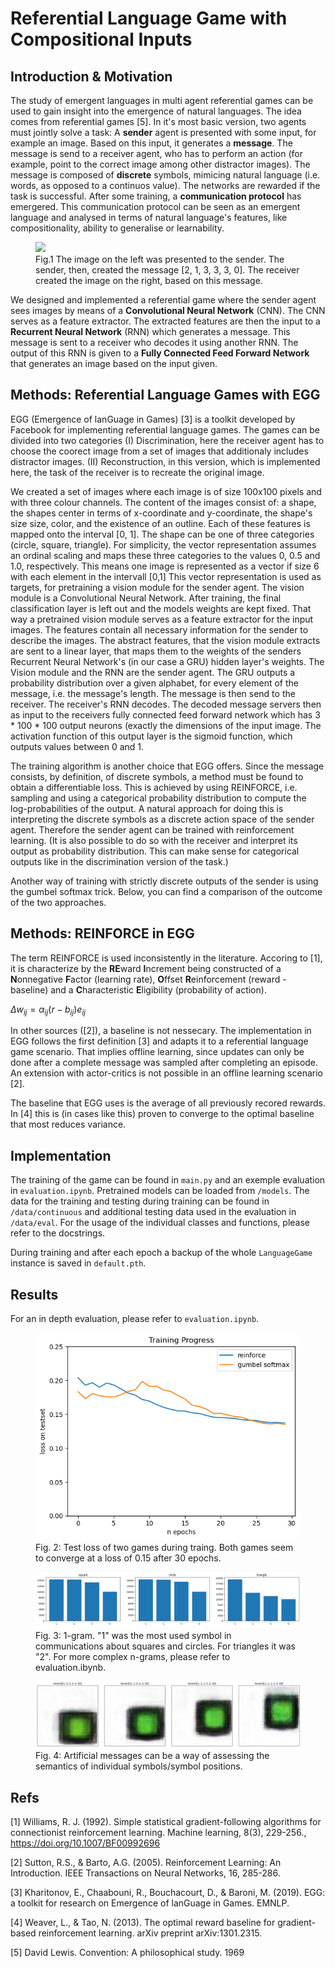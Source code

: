 # Referential Language Game with Compositional Inputs

## Introduction & Motivation
The study of emergent languages in multi agent referential games can be used to gain insight into the emergence of natural languages. The idea comes from referential games [5]. In it's most basic version, two agents must jointly solve a task: A **sender** agent is presented with some input, for example an image. Based on this input, it generates a **message**. The message is send to a receiver agent, who has to perform an action (for example, point to the correct image among other distractor images). The message is composed of **discrete** symbols, mimicing natural language (i.e. words, as opposed to a continuos value). The networks are rewarded if the task is successful. After some training, a **communication protocol** has emergered. This communication protocol can be seen as an emergent language and analysed in terms of natural language's features, like compositionality, ability to generalise or learnability.


<figure role="group">
  <img src="./eval/fig1.png">
  <figcaption>
    Fig.1 The image on the left was presented to the sender. The sender, then, created the message [2, 1, 3, 3, 3, 0]. The receiver created the image on the right, based on this message.
  </figcaption>
</figure>


We designed and implemented a referential game where the sender agent sees images by means of a **Convolutional Neural Network** (CNN). The CNN serves as a feature extractor. The extracted features are then the input to a **Recurrent Neural Network** (RNN) which generates a message. This message is sent to a receiver who decodes it using another RNN. The output of this RNN is given to a **Fully Connected Feed Forward Network** that generates an image based on the input given.


## Methods: Referential Language Games with EGG
EGG (Emergence of lanGuage in Games) [3] is a toolkit developed by Facebook for implementing referential language games. The games can be divided into two categories (I) Discrimination, here the receiver agent has to choose the coorect image from a set of images that additionaly includes distractor images. (II) Reconstruction, in this version, which is implemented here, the task of the receiver is to recreate the original image.

We created a set of images where each image is of size 100x100 pixels and with three colour channels. The content of the images consist of: a shape, the shapes center in terms of x-coordinate and y-coordinate, the shape's size size, color, and the existence of an outline. Each of these features is mapped onto the interval \[0, 1\]. The shape can be one of three categories (circle, square, triangle). For simplicity, the vector representation assumes an ordinal scaling and maps these three categories to the values 0, 0.5 and 1.0, respectively. This means one image is represented as a vector if size 6 with each element in the intervall \[0,1\]
This vector representation is used as targets, for pretraining a vision module for the sender agent. The vision module is a Convolutional Neural Network. After training, the final classification layer is left out and the models weights are kept fixed. That way a pretrained vision module serves as a feature extractor for the input images. The features contain all necessary information for the sender to describe the images. The abstract features, that the vision module extracts are sent to a linear layer, that maps them to the weights of the senders Recurrent Neural Network's (in our case a GRU) hidden layer's weights. The Vision module and the RNN are the sender agent. The GRU outputs a probability distribution over a given alphabet, for every element of the message, i.e. the message's length. The message is then send to the receiver. The receiver's RNN decodes. The decoded message servers then as input to the receivers fully connected feed forward network which has 3 * 100 * 100 output neurons (exactly the dimensions of the input image. The activation function of this output layer is the sigmoid function, which outputs values between 0 and 1. 

The training algorithm is another choice that EGG offers. Since the message consists, by definition, of discrete symbols, a method must be found to obtain a differentiable loss. This is achieved by using REINFORCE, i.e. sampling and using a categorical probability distribution to compute the log-probabilities of the output. A natural approach for doing this is interpreting the discrete symbols as a discrete action space of the sender agent. Therefore the sender agent can be trained with reinforcement learning. (It is also possible to do so with the receiver and interpret its output as probability distribution. This can make sense for categorical outputs like in the discrimination version of the task.)

Another way of training with strictly discrete outputs of the sender is using the gumbel softmax trick. Below, you can find a comparison of the outcome of the two approaches.


## Methods: REINFORCE in EGG
The term REINFORCE is used inconsistently in the literature. Accoring to [1], it is characterize by the **RE**ward **I**ncrement being constructed of a **N**onnegative **F**actor (learning rate), **O**ffset **R**einforcement (reward - baseline) and a **C**haracteristic **E**ligibility (probability of action). 

$\Delta w_{ij} = \alpha_{ij}(r-b_{ij})e_{ij}$

In other sources ([2]), a baseline is not nessecary. The implementation in EGG follows the first definition [3] and adapts it to a referential language game scenario. That implies offline learning, since updates can only be done after a complete message was sampled after completing an episode. An extension with actor-critics is not possible in an offline learning scenario [2].

The baseline that EGG uses is the average of all previously recored rewards. In [4] this is (in cases like this) proven to converge to the optimal baseline that most reduces variance.

## Implementation

The training of the game can be found in `main.py` and an exemple evaluation in `evaluation.ipynb`. Pretrained models can be loaded from `/models`. The data for the training and testing during training can be found in `/data/continuous` and additional testing data used in the evaluation in `/data/eval`. For the usage of the individual classes and functions, please refer to the docstrings.

During training and after each epoch a backup of the whole `LanguageGame` instance is saved in `default.pth`.

## Results

For an in depth evaluation, please refer to `evaluation.ipynb`.

<figure role="group">
  <img src="./eval/fig2.png">
  <figcaption>
    Fig. 2: Test loss of two games during traing. Both games seem to converge at a loss of 0.15 after 30 epochs.
  </figcaption>
</figure>

<figure role="group">
  <img src="./eval/fig3.png">
  <figcaption>
    Fig. 3: 1-gram. "1" was the most used symbol in communications about squares and circles. For triangles it was "2". For more complex n-grams, please refer to evaluation.ibynb.
  </figcaption>
</figure>

<figure role="group">
  <img src="./eval/fig4.png">
  <figcaption>
    Fig. 4: Artificial messages can be a way of assessing the semantics of individual symbols/symbol positions.
  </figcaption>
</figure>


## Refs

[1] Williams, R. J. (1992). Simple statistical gradient-following algorithms for connectionist reinforcement learning. Machine learning, 8(3), 229-256., https://doi.org/10.1007/BF00992696

[2] Sutton, R.S., & Barto, A.G. (2005). Reinforcement Learning: An Introduction. IEEE Transactions on Neural Networks, 16, 285-286.

[3] Kharitonov, E., Chaabouni, R., Bouchacourt, D., & Baroni, M. (2019). EGG: a toolkit for research on Emergence of lanGuage in Games. EMNLP.

[4] Weaver, L., & Tao, N. (2013). The optimal reward baseline for gradient-based reinforcement learning. arXiv preprint arXiv:1301.2315.

[5] David Lewis. Convention: A philosophical study. 1969
